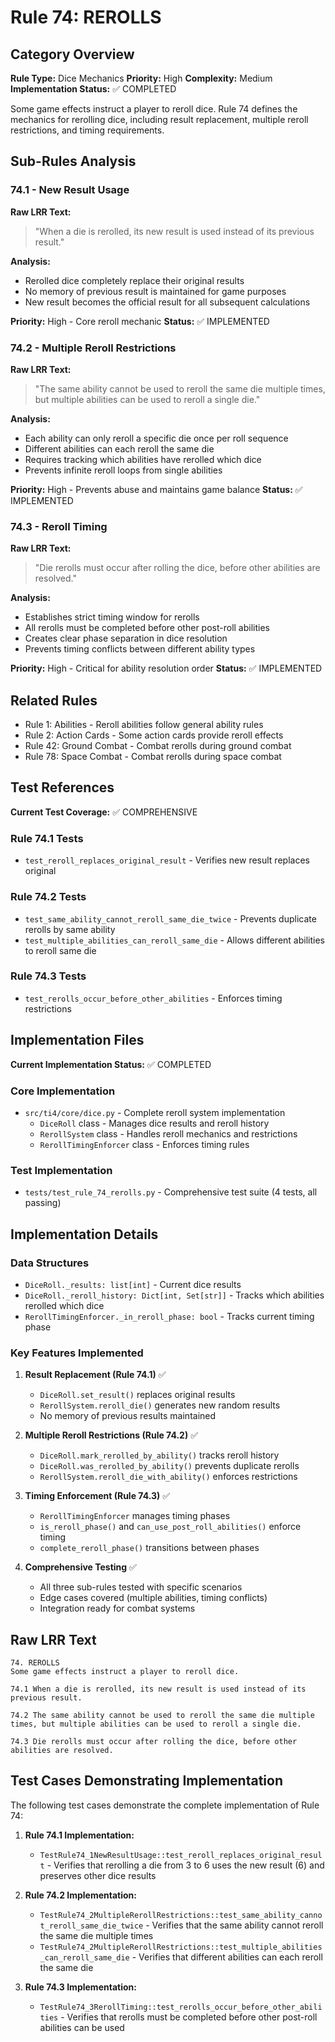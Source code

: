 # Rule 74: REROLLS

## Category Overview
**Rule Type:** Dice Mechanics
**Priority:** High
**Complexity:** Medium
**Implementation Status:** ✅ COMPLETED

Some game effects instruct a player to reroll dice. Rule 74 defines the mechanics for rerolling dice, including result replacement, multiple reroll restrictions, and timing requirements.

## Sub-Rules Analysis

### 74.1 - New Result Usage
**Raw LRR Text:**
> "When a die is rerolled, its new result is used instead of its previous result."

**Analysis:**
- Rerolled dice completely replace their original results
- No memory of previous result is maintained for game purposes
- New result becomes the official result for all subsequent calculations

**Priority:** High - Core reroll mechanic
**Status:** ✅ IMPLEMENTED

### 74.2 - Multiple Reroll Restrictions
**Raw LRR Text:**
> "The same ability cannot be used to reroll the same die multiple times, but multiple abilities can be used to reroll a single die."

**Analysis:**
- Each ability can only reroll a specific die once per roll sequence
- Different abilities can each reroll the same die
- Requires tracking which abilities have rerolled which dice
- Prevents infinite reroll loops from single abilities

**Priority:** High - Prevents abuse and maintains game balance
**Status:** ✅ IMPLEMENTED

### 74.3 - Reroll Timing
**Raw LRR Text:**
> "Die rerolls must occur after rolling the dice, before other abilities are resolved."

**Analysis:**
- Establishes strict timing window for rerolls
- All rerolls must be completed before other post-roll abilities
- Creates clear phase separation in dice resolution
- Prevents timing conflicts between different ability types

**Priority:** High - Critical for ability resolution order
**Status:** ✅ IMPLEMENTED

## Related Rules
- Rule 1: Abilities - Reroll abilities follow general ability rules
- Rule 2: Action Cards - Some action cards provide reroll effects
- Rule 42: Ground Combat - Combat rerolls during ground combat
- Rule 78: Space Combat - Combat rerolls during space combat

## Test References
**Current Test Coverage:** ✅ COMPREHENSIVE

### Rule 74.1 Tests
- `test_reroll_replaces_original_result` - Verifies new result replaces original

### Rule 74.2 Tests
- `test_same_ability_cannot_reroll_same_die_twice` - Prevents duplicate rerolls by same ability
- `test_multiple_abilities_can_reroll_same_die` - Allows different abilities to reroll same die

### Rule 74.3 Tests
- `test_rerolls_occur_before_other_abilities` - Enforces timing restrictions

## Implementation Files
**Current Implementation Status:** ✅ COMPLETED

### Core Implementation
- `src/ti4/core/dice.py` - Complete reroll system implementation
  - `DiceRoll` class - Manages dice results and reroll history
  - `RerollSystem` class - Handles reroll mechanics and restrictions
  - `RerollTimingEnforcer` class - Enforces timing rules

### Test Implementation
- `tests/test_rule_74_rerolls.py` - Comprehensive test suite (4 tests, all passing)

## Implementation Details

### Data Structures
- `DiceRoll._results: list[int]` - Current dice results
- `DiceRoll._reroll_history: Dict[int, Set[str]]` - Tracks which abilities rerolled which dice
- `RerollTimingEnforcer._in_reroll_phase: bool` - Tracks current timing phase

### Key Features Implemented
1. **Result Replacement (Rule 74.1)** ✅
   - `DiceRoll.set_result()` replaces original results
   - `RerollSystem.reroll_die()` generates new random results
   - No memory of previous results maintained

2. **Multiple Reroll Restrictions (Rule 74.2)** ✅
   - `DiceRoll.mark_rerolled_by_ability()` tracks reroll history
   - `DiceRoll.was_rerolled_by_ability()` prevents duplicate rerolls
   - `RerollSystem.reroll_die_with_ability()` enforces restrictions

3. **Timing Enforcement (Rule 74.3)** ✅
   - `RerollTimingEnforcer` manages timing phases
   - `is_reroll_phase()` and `can_use_post_roll_abilities()` enforce timing
   - `complete_reroll_phase()` transitions between phases

4. **Comprehensive Testing** ✅
   - All three sub-rules tested with specific scenarios
   - Edge cases covered (multiple abilities, timing conflicts)
   - Integration ready for combat systems

## Raw LRR Text
```text
74. REROLLS
Some game effects instruct a player to reroll dice.

74.1 When a die is rerolled, its new result is used instead of its previous result.

74.2 The same ability cannot be used to reroll the same die multiple times, but multiple abilities can be used to reroll a single die.

74.3 Die rerolls must occur after rolling the dice, before other abilities are resolved.
```

## Test Cases Demonstrating Implementation

The following test cases demonstrate the complete implementation of Rule 74:

1. **Rule 74.1 Implementation:**
   - `TestRule74_1NewResultUsage::test_reroll_replaces_original_result` - Verifies that rerolling a die from 3 to 6 uses the new result (6) and preserves other dice results

2. **Rule 74.2 Implementation:**
   - `TestRule74_2MultipleRerollRestrictions::test_same_ability_cannot_reroll_same_die_twice` - Verifies that the same ability cannot reroll the same die multiple times
   - `TestRule74_2MultipleRerollRestrictions::test_multiple_abilities_can_reroll_same_die` - Verifies that different abilities can each reroll the same die

3. **Rule 74.3 Implementation:**
   - `TestRule74_3RerollTiming::test_rerolls_occur_before_other_abilities` - Verifies that rerolls must be completed before other post-roll abilities can be used
